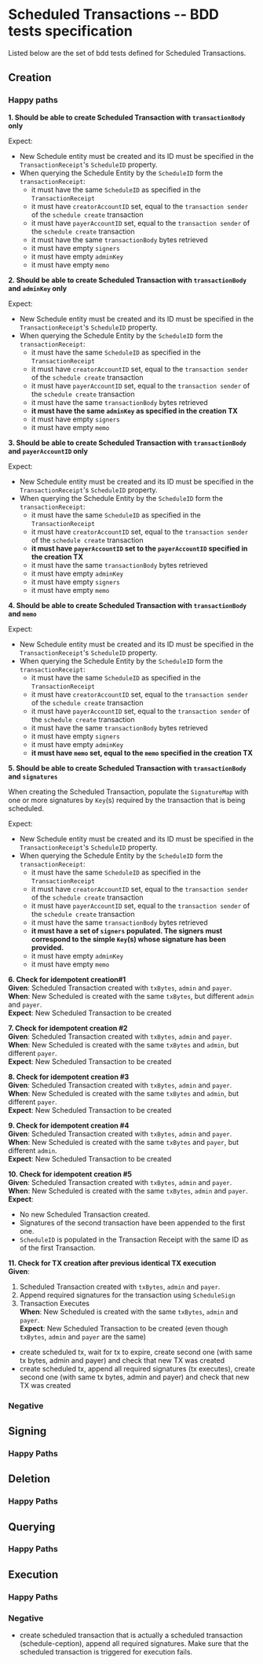 # Scheduled Transactions -- BDD tests specification

Listed below are the set of bdd tests defined for Scheduled Transactions.

## Creation

### Happy paths

**1. Should be able to create Scheduled Transaction with `transactionBody` only**

Expect:
- New Schedule entity must be created and its ID must be specified in the `TransactionReceipt`'s `ScheduleID` property.
- When querying the Schedule Entity by the `ScheduleID` form the `transactionReceipt`:
    - it must have the same `ScheduleID` as specified in the `TransactionReceipt`
    - it must have `creatorAccountID` set, equal to the `transaction sender` of the `schedule create` transaction
    - it must have `payerAccountID` set, equal to the `transaction sender` of the `schedule create` transaction
    - it must have the same `transactionBody` bytes retrieved
    - it must have empty `signers` 
    - it must have empty `adminKey`
    - it must have empty `memo`

**2. Should be able to create Scheduled Transaction with `transactionBody` and `adminKey` only**

Expect:
- New Schedule entity must be created and its ID must be specified in the `TransactionReceipt`'s `ScheduleID` property.
- When querying the Schedule Entity by the `ScheduleID` form the `transactionReceipt`:
    - it must have the same `ScheduleID` as specified in the `TransactionReceipt`
    - it must have `creatorAccountID` set, equal to the `transaction sender` of the `schedule create` transaction
    - it must have `payerAccountID` set, equal to the `transaction sender` of the `schedule create` transaction
    - it must have the same `transactionBody` bytes retrieved
    - **it must have the same `adminKey` as specified in the creation TX**
    - it must have empty `signers` 
    - it must have empty `memo`
    
**3. Should be able to create Scheduled Transaction with `transactionBody` and `payerAccountID` only**

Expect:
- New Schedule entity must be created and its ID must be specified in the `TransactionReceipt`'s `ScheduleID` property.
- When querying the Schedule Entity by the `ScheduleID` form the `transactionReceipt`:
    - it must have the same `ScheduleID` as specified in the `TransactionReceipt`
    - it must have `creatorAccountID` set, equal to the `transaction sender` of the `schedule create` transaction
    - **it must have `payerAccountID` set to the `payerAccountID` specified in the creation TX**
    - it must have the same `transactionBody` bytes retrieved
    - it must have empty `adminKey`
    - it must have empty `signers` 
    - it must have empty `memo`
    
**4. Should be able to create Scheduled Transaction with `transactionBody` and `memo`**

Expect:
- New Schedule entity must be created and its ID must be specified in the `TransactionReceipt`'s `ScheduleID` property.
- When querying the Schedule Entity by the `ScheduleID` form the `transactionReceipt`:
    - it must have the same `ScheduleID` as specified in the `TransactionReceipt`
    - it must have `creatorAccountID` set, equal to the `transaction sender` of the `schedule create` transaction
    - it must have `payerAccountID` set, equal to the `transaction sender` of the `schedule create` transaction
    - it must have the same `transactionBody` bytes retrieved
    - it must have empty `signers` 
    - it must have empty `adminKey`
    - **it must have `memo` set, equal to the `memo` specified in the creation TX**

**5. Should be able to create Scheduled Transaction with `transactionBody` and `signatures`**

When creating the Scheduled Transaction, populate the `SignatureMap` with one or more signatures by `Key`(s) required by the transaction that is being scheduled.

Expect: 
- New Schedule entity must be created and its ID must be specified in the `TransactionReceipt`'s `ScheduleID` property.
- When querying the Schedule Entity by the `ScheduleID` form the `transactionReceipt`:
    - it must have the same `ScheduleID` as specified in the `TransactionReceipt`
    - it must have `creatorAccountID` set, equal to the `transaction sender` of the `schedule create` transaction
    - it must have `payerAccountID` set, equal to the `transaction sender` of the `schedule create` transaction
    - it must have the same `transactionBody` bytes retrieved
    - **it must have a set of `signers` populated. The signers must correspond to the simple `Key`(s) whose signature has been provided.** 
    - it must have empty `adminKey`
    - it must have empty `memo` 
    
**6. Check for idempotent creation#1**
<br>**Given**: Scheduled Transaction created with `txBytes`, `admin` and `payer`.
<br>**When**: New Scheduled is created with the same `txBytes`, but different `admin` and `payer`.
<br>**Expect**: New Scheduled Transaction to be created

**7. Check for idempotent creation #2**
<br>**Given**: Scheduled Transaction created with `txBytes`, `admin` and `payer`.
<br>**When**: New Scheduled is created with the same `txBytes` and `admin`, but different `payer`.
<br>**Expect**: New Scheduled Transaction to be created

**8. Check for idempotent creation #3**
<br>**Given**: Scheduled Transaction created with `txBytes`, `admin` and `payer`.
<br>**When**: New Scheduled is created with the same `txBytes` and `admin`, but different `payer`.
<br>**Expect**: New Scheduled Transaction to be created

**9. Check for idempotent creation #4**
<br>**Given**: Scheduled Transaction created with `txBytes`, `admin` and `payer`.
<br>**When**: New Scheduled is created with the same `txBytes` and `payer`, but different `admin`.
<br>**Expect**: New Scheduled Transaction to be created

**10. Check for idempotent creation #5**
<br>**Given**: Scheduled Transaction created with `txBytes`, `admin` and `payer`.
<br>**When**: New Scheduled is created with the same `txBytes`, `admin` and `payer`.
<br>**Expect**:
 - No new Scheduled Transaction created.
 - Signatures of the second transaction have been appended to the first one.
 - `ScheduleID` is populated in the Transaction Receipt with the same ID as of the first Transaction. 

**11. Check for TX creation after previous identical TX execution**
<br>**Given**:
1. Scheduled Transaction created with `txBytes`, `admin` and `payer`.
2. Append required signatures for the transaction using `ScheduleSign`
3. Transaction Executes
<br>**When**: New Scheduled is created with the same `txBytes`, `admin` and `payer`.
<br>**Expect**: New Scheduled Transaction to be created (even though `txBytes`, `admin` and `payer` are the same) 



- create scheduled tx, wait for tx to expire, create second one (with same tx bytes, admin and payer) and check that new TX was created
- create scheduled tx, append all required signatures (tx executes), create second one (with same tx bytes, admin and payer) and check that new TX was created

### Negative
 
## Signing

### Happy Paths

## Deletion

### Happy Paths

## Querying 

### Happy Paths

## Execution

### Happy Paths

### Negative

- create scheduled transaction that is actually a scheduled transaction (schedule-ception), append all required signatures. Make sure that the scheduled transaction is triggered for execution fails.

